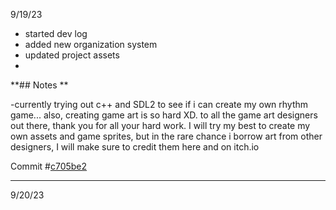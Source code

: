 9/19/23
- started dev log
- added new organization system
- updated project assets
-

**## Notes **

-currently trying out c++ and SDL2 to see if i can create my own rhythm game... also, creating game art is so hard XD. to all the game art designers out there, thank you for all your hard work. I will try my best to create my own assets and game sprites, but in the rare chance i borrow art from other designers, I will make sure to credit them here and on itch.io

Commit #[c705be2](https://github.com/mtccool668/OnBeat/tree/c705be2b6f588d94a66eec8a90c1ec13edc4cb58)

---
9/20/23
